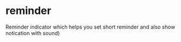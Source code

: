 # reminder
Reminder indicator which helps you set short reminder and also show notication with sound)
